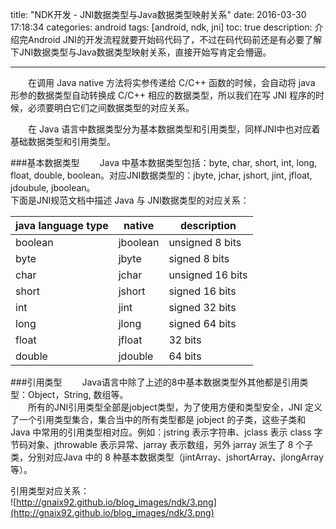 title: "NDK开发 - JNI数据类型与Java数据类型映射关系"
date: 2016-03-30 17:18:34
categories: android
tags: [android, ndk, jni]
toc: true
description: 介绍完Android JNI的开发流程就要开始码代码了，不过在码代码前还是有必要了解下JNI数据类型与Java数据类型映射关系，直接开始写肯定会懵逼。

---
　　在调用 Java native 方法将实参传递给 C/C++ 函数的时候，会自动将 java 形参的数据类型自动转换成 C/C++ 相应的数据类型，所以我们在写 JNI 程序的时候，必须要明白它们之间数据类型的对应关系。

　　在 Java 语言中数据类型分为基本数据类型和引用类型，同样JNI中也对应着基础数据类型和引用类型。

###基本数据类型
　　Java 中基本数据类型包括：byte, char, short, int, long, float, double, boolean。对应JNI数据类型的：jbyte, jchar, jshort, jint, jfloat, jdoubule, jboolean。    
下面是JNI规范文档中描述 Java 与 JNI数据类型的对应关系：

|  java language type  |   native   |  description  |
| -------------------- |   -------- |  ------------ |
|boolean|jboolean|unsigned 8 bits|
|byte|jbyte|signed 8 bits|
|char|jchar|unsigned 16 bits|
|short|jshort|signed 16 bits|
|int|jint|signed 32 bits|
|long|jlong|signed 64 bits|
|float|jfloat|32 bits|
|double|jdouble|64 bits|

###引用类型
　　Java语言中除了上述的8中基本数据类型外其他都是引用类型：Object，String, 数组等。    
　　所有的JNI引用类型全部是jobject类型，为了使用方便和类型安全，JNI 定义了一个引用类型集合，集合当中的所有类型都是 jobject 的子类，这些子类和 Java 中常用的引用类型相对应。例如：jstring 表示字符串、jclass 表示 class 字节码对象、jthrowable 表示异常、jarray 表示数组，另外 jarray 派生了 8 个子类，分别对应Java 中的 8 种基本数据类型（jintArray、jshortArray、jlongArray等）。

引用类型对应关系：    
![http://gnaix92.github.io/blog_images/ndk/3.png](http://gnaix92.github.io/blog_images/ndk/3.png)